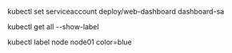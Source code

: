 kubectl set serviceaccount deploy/web-dashboard dashboard-sa

kubectl get all --show-label

kubectl label node node01 color=blue
